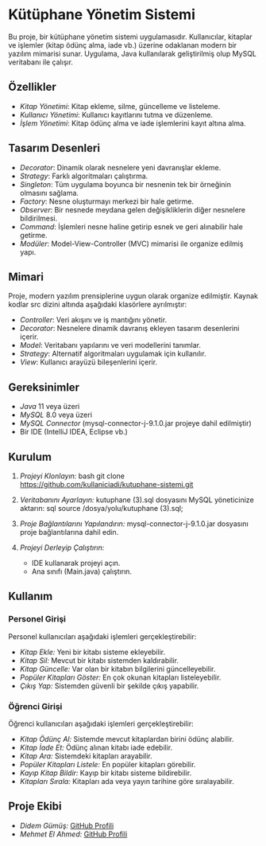 # Kütüphane Yönetim Sistemi

Bu proje, bir kütüphane yönetim sistemi uygulamasıdır. Kullanıcılar, kitaplar ve işlemler (kitap ödünç alma, iade vb.) üzerine odaklanan modern bir yazılım mimarisi sunar. Uygulama, Java kullanılarak geliştirilmiş olup MySQL veritabanı ile çalışır.

## Özellikler

- *Kitap Yönetimi*: Kitap ekleme, silme, güncelleme ve listeleme.
- *Kullanıcı Yönetimi*: Kullanıcı kayıtlarını tutma ve düzenleme.
- *İşlem Yönetimi*: Kitap ödünç alma ve iade işlemlerini kayıt altına alma.

## Tasarım Desenleri

- *Decorator*: Dinamik olarak nesnelere yeni davranışlar ekleme.
- *Strategy*: Farklı algoritmaları çalıştırma.
- *Singleton*: Tüm uygulama boyunca bir nesnenin tek bir örneğinin olmasını sağlama.
- *Factory*: Nesne oluşturmayı merkezi bir hale getirme.
- *Observer*: Bir nesnede meydana gelen değişikliklerin diğer nesnelere bildirilmesi.
- *Command*: İşlemleri nesne haline getirip esnek ve geri alınabilir hale getirme.
- *Modüler*: Model-View-Controller (MVC) mimarisi ile organize edilmiş yapı.

## Mimari

Proje, modern yazılım prensiplerine uygun olarak organize edilmiştir. Kaynak kodlar src dizini altında aşağıdaki klasörlere ayrılmıştır:

- *Controller*: Veri akışını ve iş mantığını yönetir.
- *Decorator*: Nesnelere dinamik davranış ekleyen tasarım desenlerini içerir.
- *Model*: Veritabanı yapılarını ve veri modellerini tanımlar.
- *Strategy*: Alternatif algoritmaları uygulamak için kullanılır.
- *View*: Kullanıcı arayüzü bileşenlerini içerir.

## Gereksinimler

- *Java* 11 veya üzeri
- *MySQL* 8.0 veya üzeri
- *MySQL Connector* (mysql-connector-j-9.1.0.jar projeye dahil edilmiştir)
- Bir IDE (IntelliJ IDEA, Eclipse vb.)

## Kurulum

1. *Projeyi Klonlayın:*
   bash
   git clone https://github.com/kullaniciadi/kutuphane-sistemi.git
   

2. *Veritabanını Ayarlayın:*
   kutuphane (3).sql dosyasını MySQL yöneticinize aktarın:
   sql
   source /dosya/yolu/kutuphane (3).sql;
   

3. *Proje Bağlantılarını Yapılandırın:*
   mysql-connector-j-9.1.0.jar dosyasını proje bağlantılarına dahil edin.

4. *Projeyi Derleyip Çalıştırın:*
   - IDE kullanarak projeyi açın.
   - Ana sınıfı (Main.java) çalıştırın.

## Kullanım

### Personel Girişi

Personel kullanıcıları aşağıdaki işlemleri gerçekleştirebilir:

- *Kitap Ekle:* Yeni bir kitabı sisteme ekleyebilir.
- *Kitap Sil:* Mevcut bir kitabı sistemden kaldırabilir.
- *Kitap Güncelle:* Var olan bir kitabın bilgilerini güncelleyebilir.
- *Popüler Kitapları Göster:* En çok okunan kitapları listeleyebilir.
- *Çıkış Yap:* Sistemden güvenli bir şekilde çıkış yapabilir.

### Öğrenci Girişi

Öğrenci kullanıcıları aşağıdaki işlemleri gerçekleştirebilir:

- *Kitap Ödünç Al:* Sistemde mevcut kitaplardan birini ödünç alabilir.
- *Kitap İade Et:* Ödünç alınan kitabı iade edebilir.
- *Kitap Ara:* Sistemdeki kitapları arayabilir.
- *Popüler Kitapları Listele:* En popüler kitapları görebilir.
- *Kayıp Kitap Bildir:* Kayıp bir kitabı sisteme bildirebilir.
- *Kitapları Sırala:* Kitapları ada veya yayın tarihine göre sıralayabilir.

## Proje Ekibi

- *Didem Gümüş:* [GitHub Profili](https://github.com/DidemGumus) 
- *Mehmet El Ahmed:* [GitHub Profili](https://github.com/jihaad-an)
